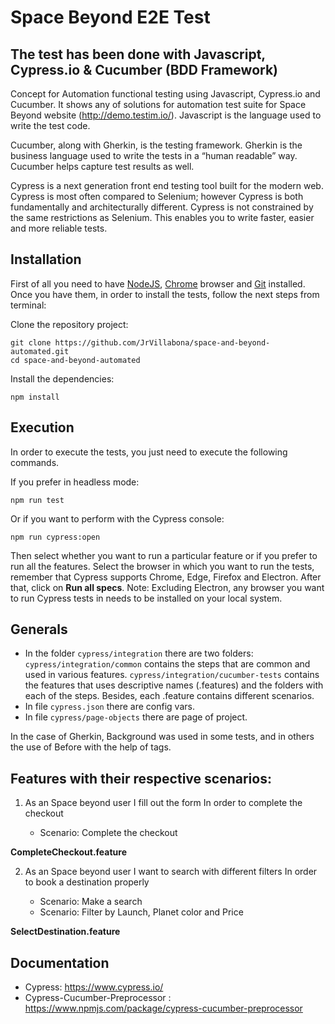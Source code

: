# Space Beyond E2E Test

## The test has been done with Javascript, Cypress.io & Cucumber (BDD Framework)

Concept for Automation functional testing using Javascript, Cypress.io and Cucumber. It shows any of solutions for automation test suite for Space Beyond website (http://demo.testim.io/). Javascript is the language used to write the test code.

Cucumber, along with Gherkin, is the testing framework. Gherkin is the business language used to write the tests in a “human readable” way. Cucumber helps capture test results as well.

Cypress is a next generation front end testing tool built for the modern web. Cypress is most often compared to Selenium; however Cypress is both fundamentally and architecturally different. Cypress is not constrained by the same restrictions as Selenium. This enables you to write faster, easier and more reliable tests.

## Installation

First of all you need to have [NodeJS](https://nodejs.org/es/), [Chrome](https://www.google.es/chrome/index.html) browser and [Git](https://git-scm.com/download) installed. Once you have them, in order to install the tests, follow the next steps from terminal:

Clone the repository project:

```
git clone https://github.com/JrVillabona/space-and-beyond-automated.git
cd space-and-beyond-automated
```

Install the dependencies:

```
npm install
```

## Execution

In order to execute the tests, you just need to execute the following commands.

If you prefer in headless mode:

```
npm run test
```

Or if you want to perform with the Cypress console:

```
npm run cypress:open
```

Then select whether you want to run a particular feature or if you prefer to run all the features. Select the browser in which you want to run the tests, remember that Cypress supports Chrome, Edge, Firefox and Electron. After that, click on **Run all specs**.
Note: Excluding Electron, any browser you want to run Cypress tests in needs to be installed on your local system.

## Generals

- In the folder `cypress/integration` there are two folders:
  `cypress/integration/common` contains the steps that are common and used in various features.
  `cypress/integration/cucumber-tests` contains the features that uses descriptive names (.features) and the folders with each of the steps. Besides, each .feature contains different scenarios.
- In file `cypress.json` there are config vars.
- In file `cypress/page-objects` there are page of project.

In the case of Gherkin, Background was used in some tests, and in others the use of Before with the help of tags.

## Features with their respective scenarios:

1. As an Space beyond user
   I fill out the form
   In order to complete the checkout
   
   - Scenario: Complete the checkout

**CompleteCheckout.feature**

2. As an Space beyond user
   I want to search with different filters
   In order to book a destination properly
   
   - Scenario: Make a search
   - Scenario: Filter by Launch, Planet color and Price

**SelectDestination.feature**

## Documentation

- Cypress: https://www.cypress.io/
- Cypress-Cucumber-Preprocessor : https://www.npmjs.com/package/cypress-cucumber-preprocessor
